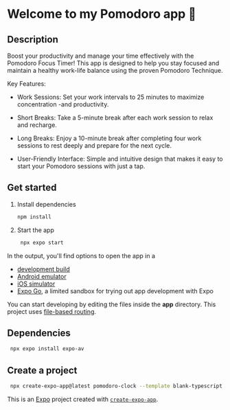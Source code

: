 # Welcome to my Pomodoro app 👋

## Description

Boost your productivity and manage your time effectively with the Pomodoro Focus Timer! This app is designed to help you stay focused and maintain a healthy work-life balance using the proven Pomodoro Technique.

Key Features:

- Work Sessions: Set your work intervals to 25 minutes to maximize concentration -and productivity.

- Short Breaks: Take a 5-minute break after each work session to relax and recharge.

- Long Breaks: Enjoy a 10-minute break after completing four work sessions to rest deeply and prepare for the next cycle.

- User-Friendly Interface: Simple and intuitive design that makes it easy to start your Pomodoro sessions with just a tap.


## Get started

1. Install dependencies

   ```bash
   npm install
   ```

2. Start the app

   ```bash
    npx expo start
   ```

In the output, you'll find options to open the app in a

- [development build](https://docs.expo.dev/develop/development-builds/introduction/)
- [Android emulator](https://docs.expo.dev/workflow/android-studio-emulator/)
- [iOS simulator](https://docs.expo.dev/workflow/ios-simulator/)
- [Expo Go](https://expo.dev/go), a limited sandbox for trying out app development with Expo

You can start developing by editing the files inside the **app** directory. This project uses [file-based routing](https://docs.expo.dev/router/introduction).




## Dependencies
   ```bash
    npx expo install expo-av
   ```


## Create a  project
   ```bash
    npx create-expo-app@latest pomodoro-clock --template blank-typescript
   ```
This is an [Expo](https://expo.dev) project created with [`create-expo-app`](https://www.npmjs.com/package/create-expo-app).
